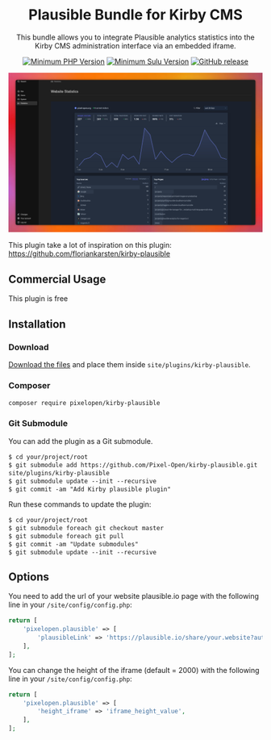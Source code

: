 <h1 align="center">
Plausible Bundle for Kirby CMS
</h1>
<div align="center">
This bundle allows you to integrate Plausible analytics statistics into the Kirby CMS administration interface via an embedded iframe.

[![Minimum PHP Version](https://img.shields.io/badge/php-%3E%3D%208.2-green)](https://php.net/)
[![Minimum Sulu Version](https://img.shields.io/badge/kirby-%3E%3D%204.0-green)](https://getkirby.com/)
[![GitHub release](https://img.shields.io/github/v/release/Pixel-Open/kirby-plausible)](https://github.com/Pixel-Open/kirby-plausible/releases)

</div>

![screenshot.png](screenshot.png)

This plugin take a lot of inspiration on this plugin: https://github.com/floriankarsten/kirby-plausible

## Commercial Usage

This plugin is free

## Installation

### Download

[Download the files](https://github.com/Pixel-Open/kirby-plausible/releases/tag/1.0.2.zip) and place them inside `site/plugins/kirby-plausible`.

### Composer

```
composer require pixelopen/kirby-plausible
```

### Git Submodule

You can add the plugin as a Git submodule.

    $ cd your/project/root
    $ git submodule add https://github.com/Pixel-Open/kirby-plausible.git site/plugins/kirby-plausible
    $ git submodule update --init --recursive
    $ git commit -am "Add Kirby plausible plugin"

Run these commands to update the plugin:

    $ cd your/project/root
    $ git submodule foreach git checkout master
    $ git submodule foreach git pull
    $ git commit -am "Update submodules"
    $ git submodule update --init --recursive

## Options

You need to add the url of your website plausible.io page with the following line in your `/site/config/config.php`:

```php
return [
    'pixelopen.plausible' => [
        'plausibleLink' => 'https://plausible.io/share/your.website?auth=yourAuthID',
    ],
];
```

You can change the height of the iframe (default = 2000) with the following line in your `/site/config/config.php`:

```php
return [
    'pixelopen.plausible' => [
        'height_iframe' => 'iframe_height_value',
    ],
];
```
